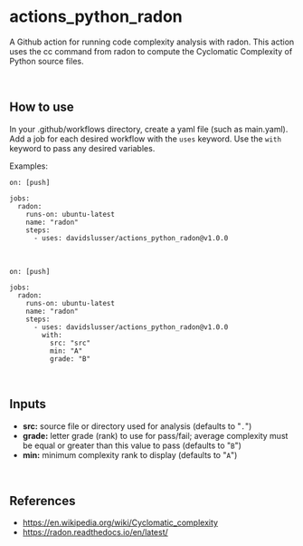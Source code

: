 # actions_python_radon
A Github action for running code complexity analysis with radon. This action uses the cc command from radon to compute the Cyclomatic Complexity of Python source files.


<br/>

## How to use
In your .github/workflows directory, create a yaml file (such as main.yaml). Add a job for each desired workflow with the `uses` keyword. Use the `with` keyword to pass any desired variables.

Examples:

```
on: [push]

jobs:
  radon:
    runs-on: ubuntu-latest
    name: "radon"
    steps:
      - uses: davidslusser/actions_python_radon@v1.0.0
```
<br/>

```
on: [push]

jobs:
  radon:
    runs-on: ubuntu-latest
    name: "radon"
    steps:
      - uses: davidslusser/actions_python_radon@v1.0.0
        with:
          src: "src"
          min: "A"
          grade: "B"
```

<br/>

## Inputs
  - **src:** source file or directory used for analysis (defaults to "`.`")
  - **grade:** letter grade (rank) to use for pass/fail; average complexity must be equal or greater than this value to pass (defaults to "`B`")
  - **min:** minimum complexity rank to display (defaults to "`A`")

<br/>

## References
 - https://en.wikipedia.org/wiki/Cyclomatic_complexity
 - https://radon.readthedocs.io/en/latest/
